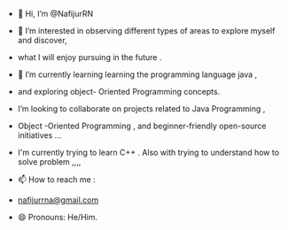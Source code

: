 - 👋 Hi, I’m @NafijurRN
- 👀 I’m interested in  observing different types of areas to explore myself and discover,
-   what I will enjoy pursuing in the future .
    
- 🌱 I’m currently learning  learning the programming language java ,
- and exploring object- Oriented Programming concepts.

-  I’m looking to collaborate on projects related to Java Programming ,
- Object -Oriented Programming , and beginner-friendly open-source initiatives ...

- I'm currently trying to learn C++ . Also with trying to understand how to solve problem ,,,, 

- 📫 How to reach me :
- nafijurrna@gmail.com
  
- 😄 Pronouns: He/Him.

<!---
NafijurRN/NafijurRN is a ✨ special ✨ repository because its `README.md` (this file) appears on your GitHub profile.
You can click the Preview link to take a look at your changes.
--->

